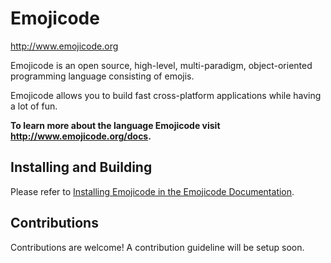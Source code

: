 # Emojicode

http://www.emojicode.org

Emojicode is an open source, high-level, multi-paradigm, object-oriented
programming language consisting of emojis.

Emojicode allows you to build fast cross-platform applications while having
a lot of fun.

**To learn more about the language Emojicode visit http://www.emojicode.org/docs.**

## Installing and Building

Please refer to [Installing Emojicode in the Emojicode Documentation](http://www.emojicode.org/docs/guides/install.html).

## Contributions

Contributions are welcome! A contribution guideline will be setup soon.
